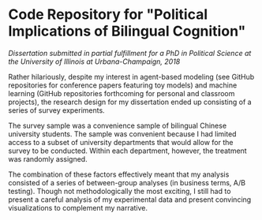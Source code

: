 # Code Repository for "Political Implications of Bilingual Cognition"
*Dissertation submitted in partial fulfillment for a PhD in Political Science at the University of Illinois at Urbana-Champaign, 2018*

Rather hilariously, despite my interest in agent-based modeling (see GitHub repositories for conference papers featuring toy models) and machine learning (GitHub repositories forthcoming for personal and classroom projects), the research design for my dissertation ended up consisting of a series of survey experiments. 

The survey sample was a convenience sample of bilingual Chinese university students. The sample was convenient because I had limited access to a subset of university departments that would allow for the survey to be conducted.  Within each department, however, the treatment was randomly assigned.

The combination of these factors effectively meant that my analysis consisted of a series of between-group analyses (in business terms, A/B testing). Though not methodologically the most exciting, I still had to present a careful analysis of my experimental data and present convincing visualizations to complement my narrative. 

